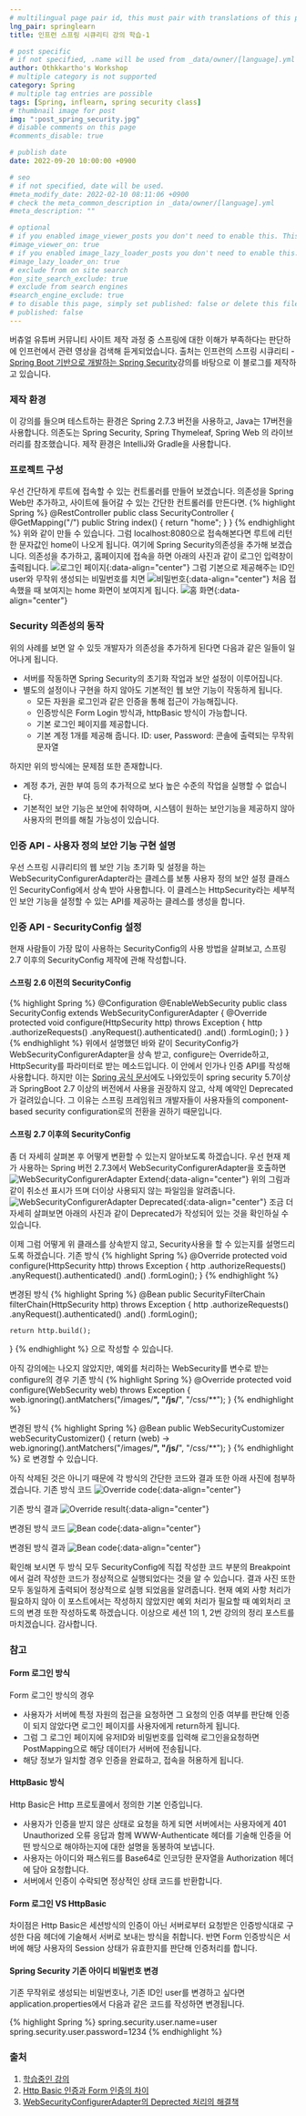 ```yaml
---
# multilingual page pair id, this must pair with translations of this page. (This name must be unique)
lng_pair: springlearn
title: 인프런 스프링 시큐리티 강의 학습-1

# post specific
# if not specified, .name will be used from _data/owner/[language].yml
author: Othkkartho's Workshop
# multiple category is not supported
category: Spring
# multiple tag entries are possible
tags: [Spring, inflearn, spring security class]
# thumbnail image for post
img: ":post_spring_security.jpg"
# disable comments on this page
#comments_disable: true

# publish date
date: 2022-09-20 10:00:00 +0900

# seo
# if not specified, date will be used.
#meta_modify_date: 2022-02-10 08:11:06 +0900
# check the meta_common_description in _data/owner/[language].yml
#meta_description: ""

# optional
# if you enabled image_viewer_posts you don't need to enable this. This is only if image_viewer_posts = false
#image_viewer_on: true
# if you enabled image_lazy_loader_posts you don't need to enable this. This is only if image_lazy_loader_posts = false
#image_lazy_loader_on: true
# exclude from on site search
#on_site_search_exclude: true
# exclude from search engines
#search_engine_exclude: true
# to disable this page, simply set published: false or delete this file
# published: false
---
```


<!-- outline-start -->

버츄얼 유튜버 커뮤니티 사이트 제작 과정 중 스프링에 대한 이해가 부족하다는 판단하에 인프런에서 관련 영상을 검색해 듣게되었습니다.
출처는 인프런의 스프링 시큐리티 - [Spring Boot 기반으로 개발하는 Spring Security](https://www.inflearn.com/course/%EC%BD%94%EC%96%B4-%EC%8A%A4%ED%94%84%EB%A7%81-%EC%8B%9C%ED%81%90%EB%A6%AC%ED%8B%B0)강의를 바탕으로 이 블로그를 제작하고 있습니다.

<!-- outline-end -->

### 제작 환경
이 강의를 들으며 테스트하는 환경은 Spring 2.7.3 버전을 사용하고, Java는 17버전을 사용합니다.
의존도는 Spring Security, Spring Thymeleaf, Spring Web 의 라이브러리를 참조했습니다.
제작 환경은 IntelliJ와 Gradle을 사용합니다.

### 프로젝트 구성
우선 간단하게 루트에 접속할 수 있는 컨트롤러를 만들어 보겠습니다.
의존성을 Spring Web만 추가하고, 사이트에 들어갈 수 있는 간단한 컨트롤러를 만든다면.
{% highlight Spring %}
@RestController
public class SecurityController {
    @GetMapping("/")
    public String index() {
        return "home";
    }
}
{% endhighlight %}
위와 같이 만들 수 있습니다. 그럼 localhost:8080으로 접속해본다면 루트에 리턴한 문자값인 home이 나오게 됩니다.
여기에 Spring Security의존성을 추가해 보겠습니다.
의존성을 추가하고, 홈페이지에 접속을 하면 아래의 사진과 같이 로그인 입력창이 출력됩니다.
![로그인 페이지](:/inflearn_spring_security_learn/1s/login.PNG){:data-align="center"}
그럼 기본으로 제공해주는 ID인 user와 무작위 생성되는 비밀번호를 치면
![비밀번호](:/inflearn_spring_security_learn/1s/password.PNG){:data-align="center"}
처음 접속했을 때 보여지는 home 화면이 보여지게 됩니다.
![홈 화면](:/inflearn_spring_security_learn/1s/home.PNG){:data-align="center"}

### Security 의존성의 동작
위의 사례를 보면 알 수 있듯 개발자가 의존성을 추가하게 된다면 다음과 같은 일들이 일어나게 됩니다.
- 서버를 작동하면 Spring Security의 초기화 작업과 보안 설정이 이루어집니다.
- 별도의 설정이나 구현을 하지 않아도 기본적인 웹 보안 기능이 작동하게 됩니다.
    - 모든 자원을 로그인과 같은 인증을 통해 접근이 가능해집니다.
    - 인증방식은 Form Login 방식과, httpBasic 방식이 가능합니다.
    - 기본 로그인 페이지를 제공합니다.
    - 기본 계정 1개를 제공해 줍니다. ID: user, Password: 콘솔에 출력되는 무작위 문자열

하지만 위의 방식에는 문제점 또한 존재합니다.
- 계정 추가, 권한 부여 등의 추가적으로 보다 높은 수준의 작업을 실행할 수 없습니다.
- 기본적인 보안 기능은 보안에 취약하며, 시스템이 원하는 보안기능을 제공하지 않아 사용자의 편의를 해칠 가능성이 있습니다.

### 인증 API - 사용자 정의 보안 기능 구현 설명
우선 스프링 시큐리티의 웹 보안 기능 초기화 및 설정을 하는 WebSecurityConfigurerAdapter라는 클레스를 보통 사용자 정의 보안 설정 클래스인 SecurityConfig에서 상속 받아 사용합니다.
이 클레스는 HttpSecurity라는 세부적인 보안 기능을 설정할 수 있는 API를 제공하는 클레스를 생성을 합니다.

### 인증 API - SecurityConfig 설정
현재 사람들이 가장 많이 사용하는 SecurityConfig의 사용 방법을 살펴보고, 스프링 2.7 이후의 SecurityConfig 제작에 관해 작성합니다.

#### 스프링 2.6 이전의 SecurityConfig
{% highlight Spring %}
@Configuration
@EnableWebSecurity
public class SecurityConfig extends WebSecurityConfigurerAdapter {
    @Override
    protected void configure(HttpSecurity http) throws Exception {
        http
        .authorizeRequests()
        .anyRequest().authenticated()
        .and()
        .formLogin();
    }
}
{% endhighlight %}
위에서 설명했던 바와 같이 SecurityConfig가 WebSecurityConfigurerAdapter을 상속 받고, configure는 Override하고, HttpSecurity를 파라미터로 받는 메소드입니다.
이 안에서 인가나 인증 API를 작성해 사용합니다.
하지만 이는 [Spring 공식 문서](https://spring.io/blog/2022/02/21/spring-security-without-the-websecurityconfigureradapter)에도 나와있듯이 spring security 5.7이상과 SpringBoot 2.7 이상의 버전에서 사용을 권장하지 않고, 삭제 예약인 Deprecated가 걸려있습니다.
그 이유는 스프링 프레임워크 개발자들이 사용자들의 component-based security configuration로의 전환을 권하기 때문입니다.

#### 스프링 2.7 이후의 SecurityConfig
좀 더 자세히 살펴본 후 어떻게 변환할 수 있는지 알아보도록 하겠습니다.
우선 현재 제가 사용하는 Spring 버전 2.7.3에서 WebSecurityConfigurerAdapter을 호출하면
![WebSecurityConfigurerAdapter Extend](:/inflearn_spring_security_learn/1s/home.PNG){:data-align="center"}
위의 그림과 같이 취소선 표시가 뜨며 더이상 사용되지 않는 파일임을 알려줍니다.
![WebSecurityConfigurerAdapter Deprecated](:/inflearn_spring_security_learn/1s/deprecated_security.PNG){:data-align="center"}
조금 더 자세히 살펴보면 아래의 사진과 같이 Deprecated가 작성되어 있는 것을 확인하실 수 있습니다.

이제 그럼 어떻게 위 클래스를 상속받지 않고, Security사용을 할 수 있는지를 설명드리도록 하겠습니다.
기존 방식
{% highlight Spring %}
@Override
protected void configure(HttpSecurity http) throws Exception {
    http
    .authorizeRequests()
    .anyRequest().authenticated()
    .and()
    .formLogin();
}
{% endhighlight %}

변경된 방식
{% highlight Spring %}
@Bean
public SecurityFilterChain filterChain(HttpSecurity http) throws Exception {
    http
    .authorizeRequests()
    .anyRequest().authenticated()
    .and()
    .formLogin();

    return http.build();
}
{% endhighlight %}
으로 작성할 수 있습니다.

아직 강의에는 나오지 않았지만, 예외를 처리하는 WebSecurity를 변수로 받는 configure의 경우
기존 방식
{% highlight Spring %}
@Override
protected void configure(WebSecurity web) throws Exception {
    web.ignoring().antMatchers("/images/**", "/js/**", "/css/**"); 
}
{% endhighlight %}

변경된 방식
{% highlight Spring %}
@Bean
public WebSecurityCustomizer webSecurityCustomizer() {
    return (web) -> web.ignoring().antMatchers("/images/**", "/js/**", "/css/**");
}
{% endhighlight %}
로 변경할 수 있습니다.

아직 삭제된 것은 아니기 때문에 각 방식의 간단한 코드와 결과 또한 아래 사진에 첨부하겠습니다.
기존 방식 코드
![Override code](:/inflearn_spring_security_learn/1s/override_code.PNG){:data-align="center"}

기존 방식 결과
![Override result](:/inflearn_spring_security_learn/1s/override_result.PNG){:data-align="center"}

변경된 방식 코드
![Bean code](:/inflearn_spring_security_learn/1s/Bean_code.PNG){:data-align="center"}

변경된 방식 결과
![Bean code](:/inflearn_spring_security_learn/1s/Bean_result.PNG){:data-align="center"}

확인해 보시면 두 방식 모두 SecurityConfig에 직접 작성한 코드 부분의 Breakpoint에서 걸려 작성한 코드가 정상적으로 실행되었다는 것을 알 수 있습니다.
결과 사진 또한 모두 동일하게 출력되어 정상적으로 실행 되었음을 알려줍니다.
현재 예외 사항 처리가 필요하지 않아 이 포스트에서는 작성하지 않았지만 예외 처리가 필요할 때 예외처리 코드의 변경 또한 작성하도록 하겠습니다. 이상으로 세션 1의 1, 2번 강의의 정리 포스트를 마치겠습니다. 감사합니다.

### 참고
#### Form 로그인 방식
Form 로그인 방식의 경우 
- 사용자가 서버에 특정 자원의 접근을 요청하면 그 요청의 인증 여부를 판단해 인증이 되지 않았다면 로그인 페이지를 사용자에게 return하게 됩니다.
- 그럼 그 로그인 페이지에 유저ID와 비밀번호를 입력해 로그인을요청하면 PostMapping으로 해당 데이터가 서버에 전송됩니다.
- 해당 정보가 일치할 경우 인증을 완료하고, 접속을 허용하게 됩니다.

#### HttpBasic 방식
Http Basic은 Http 프로토콜에서 정의한 기본 인증입니다.
- 사용자가 인증을 받지 않은 상태로 요청을 하게 되면 서버에서는 사용자에게 401 Unauthorized 오류 응답과 함께 WWW-Authenticate 헤더를 기술해 인증을 어떤 방식으로 해야하는지에 대한 설명을 동봉하여 보냅니다.
- 사용자는 아이디와 패스워드를 Base64로 인코딩한 문자열을 Authorization 헤더에 담아 요청합니다.
- 서버에서 인증이 수락되면 정상적인 상태 코드를 반환합니다.

#### Form 로그인 VS HttpBasic
차이점은 Http Basic은 세션방식의 인증이 아닌 서버로부터 요청받은 인증방식대로 구성한 다음 헤더에 기술해서 서버로 보내는 방식을 취합니다.
반면 Form 인증방식은 서버에 해당 사용자의 Session 상태가 유효한지를 판단해 인증처리를 합니다.

#### Spring Security 기존 아이디 비밀번호 변경
기존 무작위로 생성되는 비밀번호나, 기존 ID인 user를 변경하고 싶다면 application.properties에서 다음과 같은 코드를 작성하면 변경됩니다.

{% highlight Spring %}
spring.security.user.name=user
spring.security.user.password=1234
{% endhighlight %}

### 출처
1. [학습중인 강의](https://www.inflearn.com/course/%EC%BD%94%EC%96%B4-%EC%8A%A4%ED%94%84%EB%A7%81-%EC%8B%9C%ED%81%90%EB%A6%AC%ED%8B%B0)  
2. [Http Basic 인증과 Form 인증의 차이](https://www.inflearn.com/questions/250472)
3. [WebSecurityConfigurerAdapter의 Deprected 처리의 해결책](https://yooooonnf.tistory.com/3)